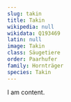 ```yaml
---
slug: takin
title: Takin
wikipedia: null
wikidata: Q193469
latin: null
image: Takin
class: Säugetiere
order: Paarhufer
family: Hornträger
species: Takin
---
```


I am content.
